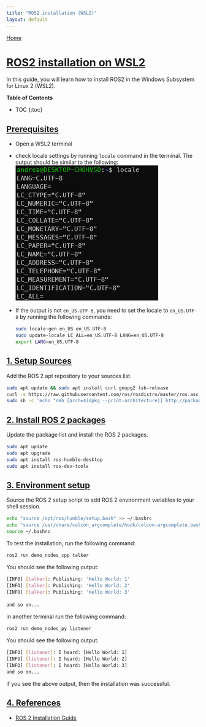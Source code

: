 ```yaml
---
title: "ROS2 installation (WSL2)"
layout: default
---
```


[Home](../index.md)
# [ROS2 installation on WSL2](#ros2-installation-on-wsl2)

In this guide, you will learn how to install ROS2 in the Windows Subsystem for Linux 2 (WSL2).

__Table of Contents__
* TOC
{:toc}

## [Prerequisites](#prerequisites)

- Open a WSL2 terminal
- check locale settings by running `locale` command in the terminal. The output should be similar to the following:
      ![locale](./images/locale.PNG)
- If the output is not `en_US.UTF-8`, you need to set the locale to `en_US.UTF-8` by running the following commands:
  
    ```bash
    sudo locale-gen en_US en_US.UTF-8
    sudo update-locale LC_ALL=en_US.UTF-8 LANG=en_US.UTF-8
    export LANG=en_US.UTF-8
    ```

## [1. Setup Sources](#1-setup-sources)

Add the ROS 2 apt repository to your sources list.

```bash
sudo apt update && sudo apt install curl gnupg2 lsb-release
curl -s https://raw.githubusercontent.com/ros/rosdistro/master/ros.asc | sudo apt-key add -
sudo sh -c 'echo "deb [arch=$(dpkg --print-architecture)] http://packages.ros.org/ros2/ubuntu $(lsb_release -cs) main" > /etc/apt/sources.list.d/ros2-latest.list'
```

## [2. Install ROS 2 packages](#2-install-ros-2-packages)

Update the package list and install the ROS 2 packages.

```bash
sudo apt update
sudo apt upgrade
sudo apt install ros-humble-desktop
sudo apt install ros-dev-tools
```

## [3. Environment setup](#3-environment-setup)

Source the ROS 2 setup script to add ROS 2 environment variables to your shell session.

```bash
echo "source /opt/ros/humble/setup.bash" >> ~/.bashrc
echo "source /usr/share/colcon_argcomplete/hook/colcon-argcomplete.bash" >> ~/.bashrc
source ~/.bashrc
```

To test the installation, run the following command:

```bash
ros2 run demo_nodes_cpp talker
```

You should see the following output:

```bash
[INFO] [talker]: Publishing: 'Hello World: 1'
[INFO] [talker]: Publishing: 'Hello World: 2'
[INFO] [talker]: Publishing: 'Hello World: 3'

and so on...
```

in another terminal run the following command:

```bash
ros2 run demo_nodes_py listener
```

You should see the following output:

```bash
[INFO] [listener]: I heard: [Hello World: 1]
[INFO] [listener]: I heard: [Hello World: 2]
[INFO] [listener]: I heard: [Hello World: 3]
and so on...
```

if you see the above output, then the installation was successful.

<!-- ## [4. Next steps](#4-next-steps)

- [Create a ROS 2 workspace](../ros2_workspace/README.md) -->

## [4. References](#4-references)

- [ROS 2 Installation Guide](https://docs.ros.org/en/humble/Installation/Ubuntu-Install-Debs.html)
  